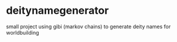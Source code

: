 # deitynamegenerator
small project using gibi (markov chains) to generate deity names for worldbuilding
